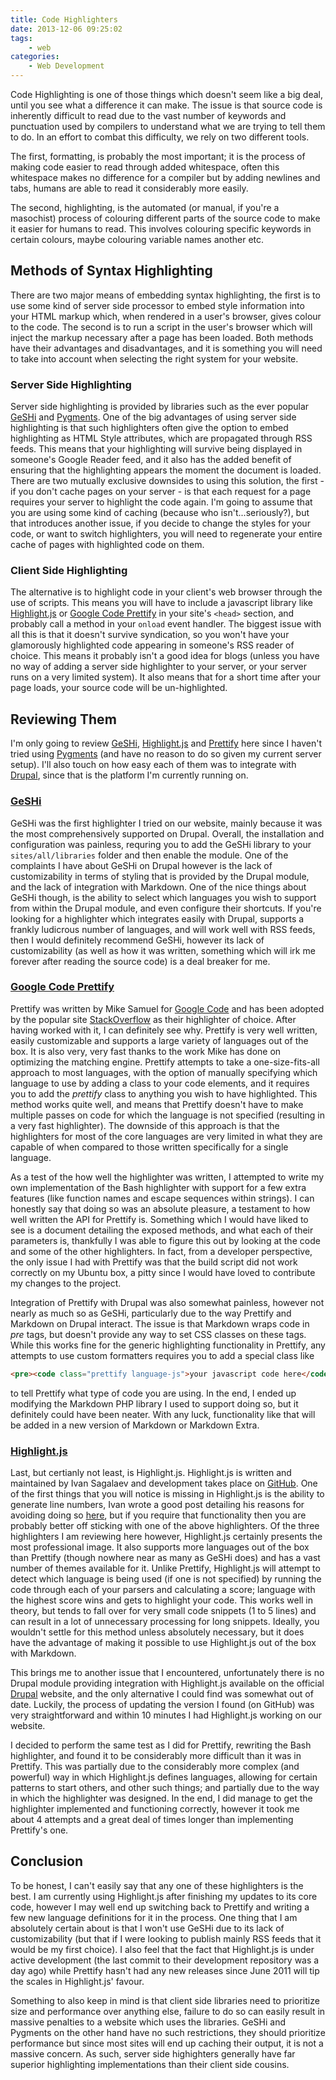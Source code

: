 ```yaml
---
title: Code Highlighters
date: 2013-12-06 09:25:02
tags:
    - web
categories:
    - Web Development
---
```

Code Highlighting is one of those things which doesn't seem like a big deal, until you see what a difference it can make. The issue is that source code is inherently difficult to read due to the vast number of keywords and punctuation used by compilers to understand what we are trying to tell them to do. In an effort to combat this difficulty, we rely on two different tools. 

The first, formatting, is probably the most important; it is the process of making code easier to read through added whitespace, often this whitespace makes no difference for a compiler but by adding newlines and tabs, humans are able to read it considerably more easily.

The second, highlighting, is the automated (or manual, if you're a masochist) process of colouring different parts of the source code to make it easier for humans to read. This involves colouring specific keywords in certain colours, maybe colouring variable names another etc.

<!--more-->

## Methods of Syntax Highlighting
There are two major means of embedding syntax highlighting, the first is to use some kind of server side processor to embed style information into your HTML markup which, when rendered in a user's browser, gives colour to the code. The second is to run a script in the user's browser which will inject the markup necessary after a page has been loaded. Both methods have their advantages and disadvantages, and it is something you will need to take into account when selecting the right system for your website.

### Server Side Highlighting
Server side highlighting is provided by libraries such as the ever popular [GeSHi][geshi] and [Pygments][pygments]. One of the big advantages of using server side highlighting is that such highlighters often give the option to embed highlighting as HTML Style attributes, which are propagated through RSS feeds. This means that your highlighting will survive being displayed in someone's Google Reader feed, and it also has the added benefit of ensuring that the highlighting appears the moment the document is loaded. There are two mutually exclusive downsides to using this solution, the first - if you don't cache pages on your server - is that each request for a page requires your server to highlight the code again. I'm going to assume that you are using some kind of caching (because who isn't...seriously?), but that introduces another issue, if you decide to change the styles for your code, or want to switch highlighters, you will need to regenerate your entire cache of pages with highlighted code on them.

### Client Side Highlighting
The alternative is to highlight code in your client's web browser through the use of scripts. This means you will have to include a javascript library like [Highlight.js][highlight_js] or [Google Code Prettify][prettify] in your site's `<head>` section, and probably call a method in your `onload` event handler. The biggest issue with all this is that it doesn't survive syndication, so you won't have your glamorously highlighted code appearing in someone's RSS reader of choice. This means it probably isn't a good idea for blogs (unless you have no way of adding a server side highlighter to your server, or your server runs on a very limited system). It also means that for a short time after your page loads, your source code will be un-highlighted. 

## Reviewing Them
I'm only going to review [GeSHi][geshi], [Highlight.js][highlight_js] and [Prettify][prettify] here since I haven't tried using [Pygments][pygments] (and have no reason to do so given my current server setup). I'll also touch on how easy each of them was to integrate with [Drupal][drupal], since that is the platform I'm currently running on.

### [GeSHi][geshi]
GeSHi was the first highlighter I tried on our website, mainly because it was the most comprehensively supported on Drupal. Overall, the installation and configuration was painless, requring you to add the GeSHi library to your `sites/all/libraries` folder and then enable the module. One of the complaints I have about GeSHi on Drupal however is the lack of customizability in terms of styling that is provided by the Drupal module, and the lack of integration with Markdown. One of the nice things about GeSHi though, is the ability to select which languages you wish to support from within the Drupal module, and even configure their shortcuts. If you're looking for a highlighter which integrates easily with Drupal, supports a frankly ludicrous number of languages, and will work well with RSS feeds, then I would definitely recommend GeSHi, however its lack of customizability (as well as how it was written, something which will irk me forever after reading the source code) is a deal breaker for me.

### [Google Code Prettify][prettify]
Prettify was written by Mike Samuel for [Google Code][googlecode] and has been adopted by the popular site [StackOverflow][stackoverflow] as their highlighter of choice. After having worked with it, I can definitely see why. Prettify is very well written, easily customizable and supports a large variety of languages out of the box. It is also very, very fast thanks to the work Mike has done on optimizing the matching engine. Prettify attempts to take a one-size-fits-all approach to most languages, with the option of manually specifying which language to use by adding a class to your code elements, and it requires you to add the *prettify* class to anything you wish to have highlighted. This method works quite well, and means that Prettify doesn't have to make multiple passes on code for which the language is not specified (resulting in a very fast highlighter). The downside of this approach is that the highlighters for most of the core languages are very limited in what they are capable of when compared to those written specifically for a single language.

As a test of the how well the highlighter was written, I attempted to write my own implementation of the Bash highlighter with support for a few extra features (like function names and escape sequences within strings). I can honestly say that doing so was an absolute pleasure, a testament to how well written the API for Prettify is. Something which I would have liked to see is a document detailing the exposed methods, and what each of their parameters is, thankfully I was able to figure this out by looking at the code and some of the other highlighters. In fact, from a developer perspective, the only issue I had with Prettify was that the build script did not work correctly on my Ubuntu box, a pitty since I would have loved to contribute my changes to the project.

Integration of Prettify with Drupal was also somewhat painless, however not nearly as much so as GeSHi, particularly due to the way Prettify and Markdown on Drupal interact. The issue is that Markdown wraps code in *pre* tags, but doesn't provide any way to set CSS classes on these tags. While this works fine for the generic highlighting functionality in Prettify, any attempts to use custom formatters requires you to add a special class like 

```html
<pre><code class="prettify language-js">your javascript code here</code></pre>
```

to tell Prettify what type of code you are using. In the end, I ended up modifying the Markdown PHP library I used to support doing so, but it definitely could have been neater. With any luck, functionality like that will be added in a new version of Markdown or Markdown Extra.

### [Highlight.js][highlight_js]
Last, but certianly not least, is Highlight.js. Highlight.js is written and maintained by Ivan Sagalaev and development takes place on [GitHub][highlight_js_github]. One of the first things that you will notice is missing in Highlight.js is the ability to generate line numbers, Ivan wrote a good post detailing his reasons for avoiding doing so [here](http://highlightjs.readthedocs.org/en/latest/line-numbers.html), but if you require that functionality then you are probably better off sticking with one of the above highlighters. Of the three highlighters I am reviewing here however, Highlight.js certainly presents the most professional image. It also supports more languages out of the box than Prettify (though nowhere near as many as GeSHi does) and has a vast number of themes available for it. Unlike Prettify, Highlight.js will attempt to detect which language is being used (if one is not specified) by running the code through each of your parsers and calculating a score; language with the highest score wins and gets to highlight your code. This works well in theory, but tends to fall over for very small code snippets (1 to 5 lines) and can result in a lot of unnecessary processing for long snippets. Ideally, you wouldn't settle for this method unless absolutely necessary, but it does have the advantage of making it possible to use Highlight.js out of the box with Markdown.

This brings me to another issue that I encountered, unfortunately there is no Drupal module providing integration with Highlight.js available on the official [Drupal][drupal] website, and the only alternative I could find was somewhat out of date. Luckily, the process of updating the version I found (on GitHub) was very straightforward and within 10 minutes I had Highlight.js working on our website. 

I decided to perform the same test as I did for Prettify, rewriting the Bash highlighter, and found it to be considerably more difficult than it was in Prettify. This was partially due to the considerably more complex (and powerful) way in which Highlight.js defines languages, allowing for certain patterns to start others, and other such things; and partially due to the way in which the highlighter was designed. In the end, I did manage to get the highlighter implemented and functioning correctly, however it took me about 4 attempts and a great deal of times longer than implementing Prettify's one.

## Conclusion
To be honest, I can't easily say that any one of these highlighters is the best. I am currently using Highlight.js after finishing my updates to its core code, however I may well end up switching back to Prettify and writing a few new language definitions for it in the process. One thing that I am absolutely certain about is that I won't use GeSHi due to its lack of customizability (but that if I were looking to publish mainly RSS feeds that it would be my first choice). I also feel that the fact that Highlight.js is under active development (the last commit to their development repository was a day ago) while Prettify hasn't had any new releases since June 2011 will tip the scales in Highlight.js' favour.

Something to also keep in mind is that client side libraries need to prioritize size and performance over anything else, failure to do so can easily result in massive penalties to a website which uses the libraries. GeSHi and Pygments on the other hand have no such restrictions, they should prioritize performance but since most sites will end up caching their output, it is not a massive concern. As such, server side highighters generally have far superior highlighting implementations than their client side cousins.


[geshi]: http://qbnz.com/highlighter/
[pygments]: http://pygments.org/
[highlight_js]: http://softwaremaniacs.org/soft/highlight/en/
[prettify]: http://code.google.com/p/google-code-prettify/
[drupal]: http://drupal.org
[googlecode]: http://code.google.com
[stackoverflow]: http://stackoverflow.com
[highlight_js_github]: https://github.com/isagalaev/highlight.js